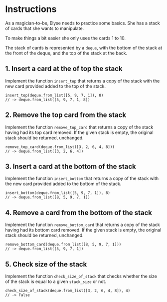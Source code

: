 # Instructions

As a magician-to-be, Elyse needs to practice some basics. She has a stack of cards that she wants to manipulate.

To make things a bit easier she only uses the cards 1 to 10.

The stack of cards is represented by a `deque`, with the bottom of the stack at the front of the deque, and the top of the stack at the back.

## 1. Insert a card at the of top the stack

Implement the function `insert_top` that returns a copy of the stack with the new card provided added to the top of the stack.

```gleam
insert_top(deque.from_list([5, 9, 7, 1]), 8)
// -> deque.from_list([5, 9, 7, 1, 8])
```

## 2. Remove the top card from the stack

Implement the function `remove_top_card` that returns a copy of the stack having had its top card removed. If the given stack is empty, the original stack should be returned, unchanged.

```gleam
remove_top_card(deque.from_list([3, 2, 6, 4, 8]))
// -> deque.from_list([3, 2, 6, 4])
```

## 3. Insert a card at the bottom of the stack

Implement the function `insert_bottom` that returns a copy of the stack with the new card provided added to the bottom of the stack.

```gleam
insert_bottom(deque.from_list([5, 9, 7, 1]), 8)
// -> deque.from_list([8, 5, 9, 7, 1])
```

## 4. Remove a card from the bottom of the stack

Implement the function `remove_bottom_card` that returns a copy of the stack having had its bottom card removed. If the given stack is empty, the original stack should be returned, unchanged.

```gleam
remove_bottom_card(deque.from_list([8, 5, 9, 7, 1]))
// -> deque.from_list([5, 9, 7, 1])
```

## 5. Check size of the stack

Implement the function `check_size_of_stack` that checks whether the size of the stack is equal to a given `stack_size` or not.

```gleam
check_size_of_stack(deque.from_list([3, 2, 6, 4, 8]), 4)
// -> False
```
